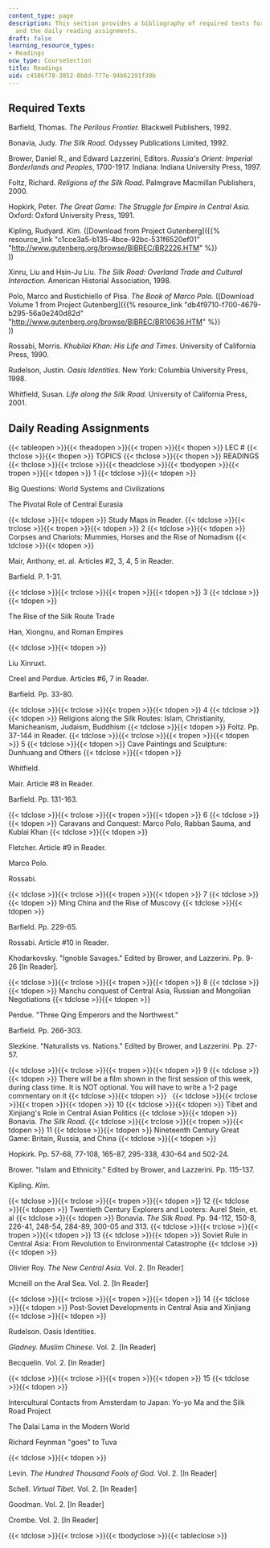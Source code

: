 ```yaml
---
content_type: page
description: This section provides a bibliography of required texts for the course
  and the daily reading assignments.
draft: false
learning_resource_types:
- Readings
ocw_type: CourseSection
title: Readings
uid: c4586f78-3052-8b8d-777e-94b62191f38b
---
```

## Required Texts

Barfield, Thomas. *The Perilous Frontier.* Blackwell Publishers, 1992.

Bonavia, Judy. *The Silk Road.* Odyssey Publications Limited, 1992.

Brower, Daniel R., and Edward Lazzerini, Editors. *Russia's Orient: Imperial Borderlands and Peoples*, 1700-1917. Indiana: Indiana University Press, 1997.

Foltz, Richard. *Religions of the Silk Road*. Palmgrave Macmillan Publishers, 2000.

Hopkirk, Peter. *The Great Game: The Struggle for Empire in Central Asia.* Oxford: Oxford University Press, 1991.

Kipling, Rudyard. *Kim.* (\[Download from Project Gutenberg\]({{% resource_link "c1cce3a5-b135-4bce-92bc-531f6520ef01" "http://www.gutenberg.org/browse/BIBREC/BR2226.HTM" %}}        
))

Xinru, Liu and Hsin-Ju Liu. *The Silk Road: Overland Trade and Cultural Interaction.* American Historial Association, 1998.

Polo, Marco and Rustichiello of Pisa. *The Book of Marco Polo.* (\[Download Volume 1 from Project Gutenberg\]({{% resource_link "db4f9710-f700-4679-b295-56a0e240d82d" "http://www.gutenberg.org/browse/BIBREC/BR10636.HTM" %}}        
))

Rossabi, Morris. *Khubilai Khan: His Life and Times.* University of California Press, 1990.

Rudelson, Justin. *Oasis Identities.* New York: Columbia University Press, 1998.

Whitfield, Susan. *Life along the Silk Road.* University of California Press, 2001.

## Daily Reading Assignments

{{< tableopen >}}{{< theadopen >}}{{< tropen >}}{{< thopen >}}
LEC #
{{< thclose >}}{{< thopen >}}
TOPICS
{{< thclose >}}{{< thopen >}}
READINGS
{{< thclose >}}{{< trclose >}}{{< theadclose >}}{{< tbodyopen >}}{{< tropen >}}{{< tdopen >}}
1
{{< tdclose >}}{{< tdopen >}}

Big Questions: World Systems and Civilizations

The Pivotal Role of Central Eurasia

{{< tdclose >}}{{< tdopen >}}
Study Maps in Reader.
{{< tdclose >}}{{< trclose >}}{{< tropen >}}{{< tdopen >}}
2
{{< tdclose >}}{{< tdopen >}}
Corpses and Chariots: Mummies, Horses and the Rise of Nomadism
{{< tdclose >}}{{< tdopen >}}

Mair, Anthony, et. al. Articles #2, 3, 4, 5 in Reader. 

Barfield. P. 1-31.

{{< tdclose >}}{{< trclose >}}{{< tropen >}}{{< tdopen >}}
3
{{< tdclose >}}{{< tdopen >}}

The Rise of the Silk Route Trade

Han, Xiongnu, and Roman Empires

{{< tdclose >}}{{< tdopen >}}

Liu Xinruxt.

Creel and Perdue. Articles #6, 7 in Reader.

Barfield. Pp. 33-80.

{{< tdclose >}}{{< trclose >}}{{< tropen >}}{{< tdopen >}}
4
{{< tdclose >}}{{< tdopen >}}
Religions along the Silk Routes: Islam, Christianity, Manicheanism, Judaism, Buddhism
{{< tdclose >}}{{< tdopen >}}
Foltz. Pp. 37-144 in Reader.
{{< tdclose >}}{{< trclose >}}{{< tropen >}}{{< tdopen >}}
5
{{< tdclose >}}{{< tdopen >}}
Cave Paintings and Sculpture: Dunhuang and Others
{{< tdclose >}}{{< tdopen >}}

Whitfield.

Mair. Article #8 in Reader.

Barfield. Pp. 131-163.

{{< tdclose >}}{{< trclose >}}{{< tropen >}}{{< tdopen >}}
6
{{< tdclose >}}{{< tdopen >}}
Caravans and Conquest: Marco Polo, Rabban Sauma, and Kublai Khan
{{< tdclose >}}{{< tdopen >}}

Fletcher. Article #9 in Reader.

Marco Polo.

Rossabi.

{{< tdclose >}}{{< trclose >}}{{< tropen >}}{{< tdopen >}}
7
{{< tdclose >}}{{< tdopen >}}
Ming China and the Rise of Muscovy
{{< tdclose >}}{{< tdopen >}}

Barfield. Pp. 229-65.

Rossabi. Article #10 in Reader.

Khodarkovsky. "Ignoble Savages." Edited by Brower, and Lazzerini. Pp. 9-26 \[In Reader\].

{{< tdclose >}}{{< trclose >}}{{< tropen >}}{{< tdopen >}}
8
{{< tdclose >}}{{< tdopen >}}
Manchu conquest of Central Asia, Russian and Mongolian Negotiations
{{< tdclose >}}{{< tdopen >}}

Perdue. "Three Qing Emperors and the Northwest."

Barfield. Pp. 266-303.

Slezkine. "Naturalists vs. Nations." Edited by Brower, and Lazzerini. Pp. 27-57.

{{< tdclose >}}{{< trclose >}}{{< tropen >}}{{< tdopen >}}
9
{{< tdclose >}}{{< tdopen >}}
There will be a film shown in the first session of this week, during class time. It is NOT optional. You will have to write a 1-2 page commentary on it
{{< tdclose >}}{{< tdopen >}}
 
{{< tdclose >}}{{< trclose >}}{{< tropen >}}{{< tdopen >}}
10
{{< tdclose >}}{{< tdopen >}}
Tibet and Xinjiang's Role in Central Asian Politics
{{< tdclose >}}{{< tdopen >}}
Bonavia. *The Silk Road.*
{{< tdclose >}}{{< trclose >}}{{< tropen >}}{{< tdopen >}}
11
{{< tdclose >}}{{< tdopen >}}
Nineteenth Century Great Game: Britain, Russia, and China
{{< tdclose >}}{{< tdopen >}}

Hopkirk. Pp. 57-68, 77-108, 165-87, 295-338, 430-64 and 502-24.

Brower. "Islam and Ethnicity." Edited by Brower, and Lazzerini. Pp. 115-137.

Kipling. *Kim*.

{{< tdclose >}}{{< trclose >}}{{< tropen >}}{{< tdopen >}}
12
{{< tdclose >}}{{< tdopen >}}
Twentieth Century Explorers and Looters: Aurel Stein, et. al
{{< tdclose >}}{{< tdopen >}}
Bonavia. *The Silk Road.* Pp. 94-112, 150-8, 226-41, 248-54, 284-89, 300-05 and 313.
{{< tdclose >}}{{< trclose >}}{{< tropen >}}{{< tdopen >}}
13
{{< tdclose >}}{{< tdopen >}}
Soviet Rule in Central Asia: From Revolution to Environmental Catastrophe
{{< tdclose >}}{{< tdopen >}}

Olivier Roy. *The New Central Asia.* Vol. 2. \[In Reader\]

Mcneill on the Aral Sea. Vol. 2. \[In Reader\]

{{< tdclose >}}{{< trclose >}}{{< tropen >}}{{< tdopen >}}
14
{{< tdclose >}}{{< tdopen >}}
Post-Soviet Developments in Central Asia and Xinjiang
{{< tdclose >}}{{< tdopen >}}

Rudelson. Oasis Identities.

*Gladney. Muslim Chinese.* Vol. 2. \[In Reader\]

Becquelin. Vol. 2. \[In Reader\]

{{< tdclose >}}{{< trclose >}}{{< tropen >}}{{< tdopen >}}
15
{{< tdclose >}}{{< tdopen >}}

Intercultural Contacts from Amsterdam to Japan: Yo-yo Ma and the Silk Road Project

The Dalai Lama in the Modern World

Richard Feynman "goes" to Tuva

{{< tdclose >}}{{< tdopen >}}

Levin. *The Hundred Thousand Fools of God.* Vol. 2. \[In Reader\]

Schell. *Virtual Tibet.* Vol. 2. \[In Reader\]

Goodman. Vol. 2. \[In Reader\]

Crombe. Vol. 2. \[In Reader\]

{{< tdclose >}}{{< trclose >}}{{< tbodyclose >}}{{< tableclose >}}